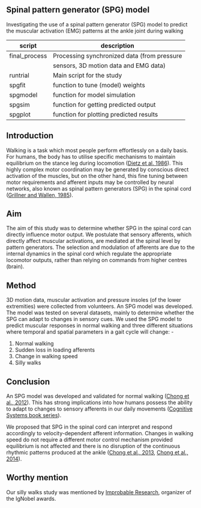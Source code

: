 ## Spinal pattern generator (SPG) model
Investigating the use of a spinal pattern generator (SPG) model to predict the muscular activation (EMG) patterns at the ankle joint during walking

| script                 | description                                  |
|------------------------|----------------------------------------------|
| final_process          | Processing synchronized data (from pressure  |
|                        | sensors, 3D motion data and EMG data)        |
| runtrial               | Main script for the study                    |
| spgfit                 | function to tune (model) weights             |
| spgmodel               | function for model simulation                |
| spgsim                 | function for getting predicted output        |
| spgplot                | function for plotting predicted results      |

## Introduction
Walking is a task which most people perform effortlessly on a daily basis. For humans, the body has to utilise specific mechanisms to maintain equilibrium on the stance leg during locomotion ([Dietz et al. 1986](https://pubmed.ncbi.nlm.nih.gov/3790992/)). This highly complex motor coordination may be generated by conscious direct activation of the muscles, but on the other hand, this fine tuning between motor requirements and afferent inputs may be controlled by neural networks, also  known as spinal pattern generators (SPG) in the spinal cord ([Grillner and Wallen, 1985](https://pubmed.ncbi.nlm.nih.gov/2984978/)). 

## Aim
The aim of this study was to determine whether SPG in the spinal cord can directly influence motor output. We postulate that sensory afferents, which directly affect muscular activations, are mediated at the spinal level by pattern generators. The selection and modulation of afferents are due to the internal dynamics in the spinal cord which regulate the appropriate locomotor outputs, rather than relying on commands from higher centres (brain). 

## Method
3D motion data, muscular activation and pressure insoles (of the lower extremities) were collected from volunteers. An SPG model was developed. The model was tested on several datasets, mainly to determine whether the SPG can adapt to changes in sensory cues. We used the SPG model to predict muscular responses in normal walking and three different situations where temporal and spatial parameters in a gait cycle will change: -

1.  Normal walking
2.	Sudden loss in loading afferents
3.	Change in walking speed
4.	Silly walks

## Conclusion
An SPG model was developed and validated for normal walking ([Chong et al., 2012](https://link.springer.com/article/10.1007/s11517-012-0944-2)). This has strong implications into how humans possess the ability to adapt to changes to sensory afferents in our daily movements ([Cognitive Systems book series](https://link.springer.com/chapter/10.1007/978-3-642-36368-9_20)).

We proposed that SPG in the spinal cord can interpret and respond accordingly to velocity-dependent afferent information. Changes in walking speed do not require a different motor control mechanism provided equilibrium is not affected and there is no disruption of the continuous rhythmic patterns produced at the ankle ([Chong et al., 2013](https://tbiomed.biomedcentral.com/articles/10.1186/1742-4682-10-9), [Chong et al., 2014](https://www.researchgate.net/publication/336210481_Rhythmic_Muscular_Activations_at_the_Ankle_Using_Neural_Oscillators_Application_to_a_Sudden_Loss_of_Loading_Afferents?channel=doi&linkId=5d94808f458515202b7ab246&showFulltext=true)).

## Worthy mention
Our silly walks study was mentioned by [Improbable Research](https://www.improbable.com/2013/09/20/silly-walk-studies-2/), organizer of the IgNobel awards.



